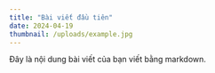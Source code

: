 ```yaml
---
title: "Bài viết đầu tiên"
date: 2024-04-19
thumbnail: /uploads/example.jpg
---
```


Đây là nội dung bài viết của bạn viết bằng markdown.
